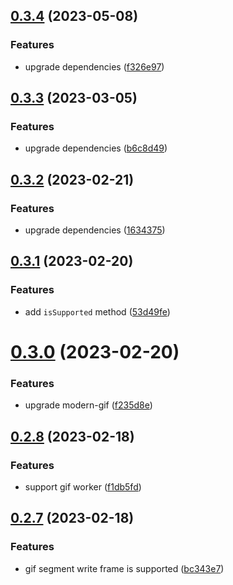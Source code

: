 ## [0.3.4](https://github.com/qq15725/dom-vcr/compare/v0.3.3...v0.3.4) (2023-05-08)


### Features

* upgrade dependencies ([f326e97](https://github.com/qq15725/dom-vcr/commit/f326e970e988dd08f299b6ea57b3e79bfeee6e73))



## [0.3.3](https://github.com/qq15725/dom-vcr/compare/v0.3.2...v0.3.3) (2023-03-05)


### Features

* upgrade dependencies ([b6c8d49](https://github.com/qq15725/dom-vcr/commit/b6c8d493c446624e70560d0ac1af0de93a93c322))



## [0.3.2](https://github.com/qq15725/dom-vcr/compare/v0.3.1...v0.3.2) (2023-02-21)


### Features

* upgrade dependencies ([1634375](https://github.com/qq15725/dom-vcr/commit/1634375c93257a3e28b8783d1ac88ead91734ac0))



## [0.3.1](https://github.com/qq15725/dom-vcr/compare/v0.3.0...v0.3.1) (2023-02-20)


### Features

* add `isSupported` method ([53d49fe](https://github.com/qq15725/dom-vcr/commit/53d49fe4d0c22c446e12c2f64186860317fb88ec))



# [0.3.0](https://github.com/qq15725/dom-vcr/compare/v0.2.8...v0.3.0) (2023-02-20)


### Features

* upgrade modern-gif ([f235d8e](https://github.com/qq15725/dom-vcr/commit/f235d8ea141d43704432f56c97d75fbb62e6a558))



## [0.2.8](https://github.com/qq15725/dom-vcr/compare/v0.2.7...v0.2.8) (2023-02-18)


### Features

* support gif worker ([f1db5fd](https://github.com/qq15725/dom-vcr/commit/f1db5fd7c9b37529351c65474d0db05f799f28fb))



## [0.2.7](https://github.com/qq15725/dom-vcr/compare/v0.2.6...v0.2.7) (2023-02-18)


### Features

* gif segment write frame is supported ([bc343e7](https://github.com/qq15725/dom-vcr/commit/bc343e7a5bde2c711a8fc40b21058f5933c49c4c))



